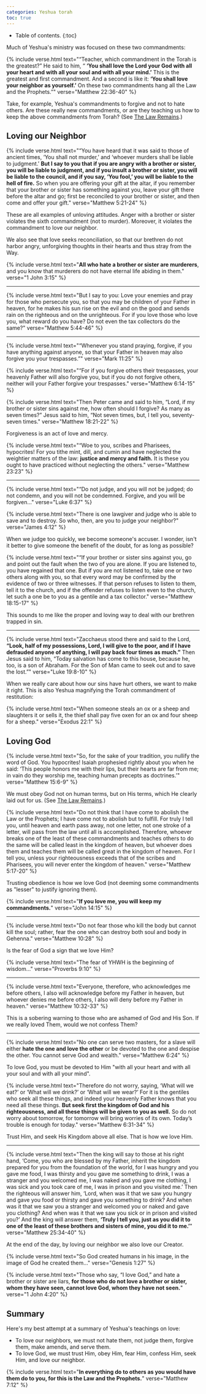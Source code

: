 ```yaml
---
categories: Yeshua torah
toc: true
---
```


* Table of contents.
{:toc}

Much of Yeshua's ministry was focused on these two commandments:

{% include verse.html
text="“Teacher, which commandment in the Torah is the greatest?” He said to him, “ **‘You shall love the Lord your God with all your heart and with all your soul and with all your mind.’** This is the greatest and first commandment. And a second is like it: <strong>‘You shall love your neighbor as yourself.’</strong> On these two commandments hang all the Law and the Prophets.”"
verse="Matthew 22:36-40"
%}

Take, for example, Yeshua's commandments to forgive and not to hate others. Are these really new commandments, or are they teaching us how to keep the above commandments from Torah? (See [The Law Remains](/the-law-remains).)

## Loving our Neighbor

{% include verse.html
text="“You have heard that it was said to those of ancient times, ‘You shall not murder,’ and ‘whoever murders shall be liable to judgment.’ **But I say to you that if you are angry with a brother or sister, you will be liable to judgment, and if you insult a brother or sister, you will be liable to the council, and if you say, ‘You fool,’ you will be liable to the hell of fire.** So when you are offering your gift at the altar, if you remember that your brother or sister has something against you, leave your gift there before the altar and go; first be reconciled to your brother or sister, and then come and offer your gift."
verse="Matthew 5:21-24"
%}

These are all examples of unloving attitudes. Anger with a brother or sister violates the sixth commandment (not to murder). Moreover, it violates the commandment to love our neighbor.

We also see that love seeks reconciliation, so that our brethren do not harbor angry, unforgiving thoughts in their hearts and thus stray from the Way.

{% include verse.html
text="**All who hate a brother or sister are murderers**, and you know that murderers do not have eternal life abiding in them."
verse="1 John 3:15"
%}

---

{% include verse.html
text="But I say to you: Love your enemies and pray for those who persecute you, so that you may be children of your Father in heaven, for he makes his sun rise on the evil and on the good and sends rain on the righteous and on the unrighteous. For if you love those who love you, what reward do you have? Do not even the tax collectors do the same?"
verse="Matthew 5:44-46"
%}

---

{% include verse.html
text="“Whenever you stand praying, forgive, if you have anything against anyone, so that your Father in heaven may also forgive you your trespasses.”"
verse="Mark 11:25"
%}

{% include verse.html
text="“For if you forgive others their trespasses, your heavenly Father will also forgive you, but if you do not forgive others, neither will your Father forgive your trespasses."
verse="Matthew 6:14-15"
%}

{% include verse.html
text="Then Peter came and said to him, “Lord, if my brother or sister sins against me, how often should I forgive? As many as seven times?” Jesus said to him, “Not seven times, but, I tell you, seventy-seven times."
verse="Matthew 18:21-22"
%}

Forgiveness is an act of love and mercy.

{% include verse.html
text="“Woe to you, scribes and Pharisees, hypocrites! For you tithe mint, dill, and cumin and have neglected the weightier matters of the law: **justice and mercy and faith.** It is these you ought to have practiced without neglecting the others."
verse="Matthew 23:23"
%}

---

{% include verse.html
text="“Do not judge, and you will not be judged; do not condemn, and you will not be condemned. Forgive, and you will be forgiven..."
verse="Luke 6:37"
%}

{% include verse.html
text="There is one lawgiver and judge who is able to save and to destroy. So who, then, are you to judge your neighbor?"
verse="James 4:12"
%}

When we judge too quickly, we become someone's accuser. I wonder, isn't it better to give someone the benefit of the doubt, for as long as possible?

{% include verse.html
text="“If your brother or sister sins against you, go and point out the fault when the two of you are alone. If you are listened to, you have regained that one. But if you are not listened to, take one or two others along with you, so that every word may be confirmed by the evidence of two or three witnesses. If that person refuses to listen to them, tell it to the church, and if the offender refuses to listen even to the church, let such a one be to you as a gentile and a tax collector."
verse="Matthew 18:15-17"
%}

This sounds to me like the proper and loving way to deal with our brethren trapped in sin.

---

{% include verse.html
text="Zacchaeus stood there and said to the Lord, **“Look, half of my possessions, Lord, I will give to the poor, and if I have defrauded anyone of anything, I will pay back four times as much.”** Then Jesus said to him, “Today salvation has come to this house, because he, too, is a son of Abraham. For the Son of Man came to seek out and to save the lost.”"
verse="Luke 19:8-10"
%}

When we really care about how our sins have hurt others, we want to make it right. This is also Yeshua magnifying the Torah commandment of restitution:

{% include verse.html
text="When someone steals an ox or a sheep and slaughters it or sells it, the thief shall pay five oxen for an ox and four sheep for a sheep."
verse="Exodus 22:1"
%}

## Loving God

{% include verse.html
text="So, for the sake of your tradition, you nullify the word of God. You hypocrites! Isaiah prophesied rightly about you when he said: ‘This people honors me with their lips, but their hearts are far from me; in vain do they worship me, teaching human precepts as doctrines.’"
verse="Matthew 15:6-9"
%}

We must obey God not on human terms, but on His terms, which He clearly laid out for us. (See [The Law Remains](/the-law-remains).)

{% include verse.html
text="Do not think that I have come to abolish the Law or the Prophets; I have come not to abolish but to fulfill. For truly I tell you, until heaven and earth pass away, not one letter, not one stroke of a letter, will pass from the law until all is accomplished. Therefore, whoever breaks one of the least of these commandments and teaches others to do the same will be called least in the kingdom of heaven, but whoever does them and teaches them will be called great in the kingdom of heaven. For I tell you, unless your righteousness exceeds that of the scribes and Pharisees, you will never enter the kingdom of heaven."
verse="Matthew 5:17-20"
%}

Trusting obedience is how we love God (not deeming some commandments as "lesser" to justify ignoring them).

{% include verse.html
text="**If you love me, you will keep my commandments.**"
verse="John 14:15"
%}

---

{% include verse.html
text="Do not fear those who kill the body but cannot kill the soul; rather, fear the one who can destroy both soul and body in Gehenna."
verse="Matthew 10:28"
%}

Is the fear of God a sign that we love Him?

{% include verse.html
text="The fear of YHWH is the beginning of wisdom..."
verse="Proverbs 9:10"
%}


---

{% include verse.html
text="Everyone, therefore, who acknowledges me before others, I also will acknowledge before my Father in heaven, but whoever denies me before others, I also will deny before my Father in heaven."
verse="Matthew 10:32-33"
%}

This is a sobering warning to those who are ashamed of God and His Son. If we really loved Them, would we not confess Them?

---

{% include verse.html
text="No one can serve two masters, for a slave will either **hate the one and love the other** or be devoted to the one and despise the other. You cannot serve God and wealth."
verse="Matthew 6:24"
%}

To love God, you must be devoted to Him "with all your heart and with all your soul and with all your mind".

{% include verse.html
text="Therefore do not worry, saying, ‘What will we eat?’ or ‘What will we drink?’ or ‘What will we wear?’ For it is the gentiles who seek all these things, and indeed your heavenly Father knows that you need all these things. **But seek first the kingdom of God and his righteousness, and all these things will be given to you as well.** So do not worry about tomorrow, for tomorrow will bring worries of its own. Today’s trouble is enough for today."
verse="Matthew 6:31-34"
%}

Trust Him, and seek His Kingdom above all else. That is how we love Him.

---

{% include verse.html
text="Then the king will say to those at his right hand, ‘Come, you who are blessed by my Father, inherit the kingdom prepared for you from the foundation of the world, for I was hungry and you gave me food, I was thirsty and you gave me something to drink, I was a stranger and you welcomed me, I was naked and you gave me clothing, I was sick and you took care of me, I was in prison and you visited me.’ Then the righteous will answer him, ‘Lord, when was it that we saw you hungry and gave you food or thirsty and gave you something to drink? And when was it that we saw you a stranger and welcomed you or naked and gave you clothing? And when was it that we saw you sick or in prison and visited you?’ And the king will answer them, **‘Truly I tell you, just as you did it to one of the least of these brothers and sisters of mine, you did it to me.’**"
verse="Matthew 25:34-40"
%}

At the end of the day, by loving our neighbor we also love our Creator.

{% include verse.html
text="So God created humans in his image, in the image of God he created them..."
verse="Genesis 1:27"
%}

{% include verse.html
text="Those who say, “I love God,” and hate a brother or sister are liars, **for those who do not love a brother or sister, whom they have seen, cannot love God, whom they have not seen.**"
verse="1 John 4:20"
%}

## Summary

Here's my best attempt at a summary of Yeshua's teachings on love:

- To love our neighbors, we must not hate them, not judge them, forgive them, make amends, and serve them.
- To love God, we must trust Him, obey Him, fear Him, confess Him, seek Him, and love our neighbor.

{% include verse.html
text="**In everything do to others as you would have them do to you, for this is the Law and the Prophets.**"
verse="Matthew 7:12"
%}
